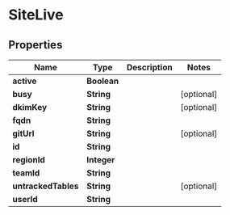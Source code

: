 

# SiteLive


## Properties

Name | Type | Description | Notes
------------ | ------------- | ------------- | -------------
**active** | **Boolean** |  | 
**busy** | **String** |  |  [optional]
**dkimKey** | **String** |  |  [optional]
**fqdn** | **String** |  | 
**gitUrl** | **String** |  |  [optional]
**id** | **String** |  | 
**regionId** | **Integer** |  | 
**teamId** | **String** |  | 
**untrackedTables** | **String** |  |  [optional]
**userId** | **String** |  | 



